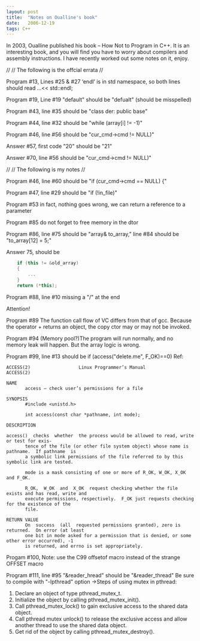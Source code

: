 ```yaml
---
layout: post
title:  "Notes on Oualline's book"
date:   2006-12-19
tags: C++
---
```

In 2003, Oualline published his book – How Not to Program in C++. It is an interesting book, and you will find you have to worry about compilers and assembly instructions. I have recently worked out some notes on it, enjoy.

//
// The following is the offcial errata
//

Program #13, Lines #25 & #27
‘endl’ is in std namespace, so both lines should read ...<< std::endl;
 
Program #19, Line #19
"default" should be "defualt" (should be misspelled)
 
Program #43, line #35
should be "class der: public base"
 
Program #44, line #32
should be "while (array[i] != -1)"
 
Program #46, line #56
should be "cur_cmd->cmd != NULL)"

Answer #57, first code
"20" should be "21"
 
Answer #70, line #56
should be "cur_cmd->cmd != NULL)"

//
// The following is my notes
//

Program #46, line #60
should be "if (cur_cmd->cmd == NULL) {"

Program #47, line #29
should be "if (!in_file)"

Program #53
in fact, nothing goes wrong, we can return a reference to a parameter

Program #85
do not forget to free memory in the dtor

Program #86, line #75
should be "array& to_array,"
line #84
should be "to_array[12] = 5;"

Answer 75,
should be
```cpp
    if (this != &old_array)
    {
        ...       
    }
    return (*this);
```

Program #88, line #10
missing a "/" at the end

Attention!

Program #89
The function call flow of VC differs from that of gcc. Because the operator + returns an object, the copy ctor may or may not be invoked.

Program #94
(Memory pool?)The program will run normally, and no memory leak will happen. But the array logic is wrong.

Program #99, line #13 should be
    if (access("delete.me", F_OK)==0)
Ref:
```
ACCESS(2)                  Linux Programmer’s Manual                 ACCESS(2)

NAME
       access – check user’s permissions for a file

SYNOPSIS
       #include <unistd.h>

       int access(const char *pathname, int mode);

DESCRIPTION

access()  checks  whether  the process would be allowed to read, write or test for exis-
       tence of the file (or other file system object) whose name is pathname.  If pathname  is
       a symbolic link permissions of the file referred to by this symbolic link are tested.

       mode is a mask consisting of one or more of R_OK, W_OK, X_OK and F_OK.

       R_OK,  W_OK  and  X_OK  request checking whether the file exists and has read, write and
       execute permissions, respectively.  F_OK just requests checking for the existence of the
       file.

RETURN VALUE
       On  success  (all  requested permissions granted), zero is returned.  On error (at least
       one bit in mode asked for a permission that is denied, or some other error occurred), -1
       is returned, and errno is set appropriately.
```

Progam #100, Note:
use the C99 offsetof macro instead of the strange OFFSET macro

Program #111,  line #95
    "&reader_hread" should be "&reader_thread"
Be sure to compile with "-lpthread" option
->Steps of using mutex in pthread:
1. Declare an object of type pthread_mutex_t.
1. Initialize the object by calling pthread_mutex_init().
1. Call pthread_mutex_lock() to gain exclusive access to the shared data object.
1. Call pthread mutex unlock() to release the exclusive access and allow another thread to use the shared data object.
1. Get rid of the object by calling pthread_mutex_destroy().
